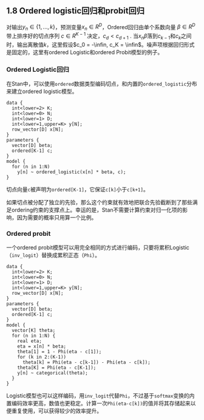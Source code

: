 ## 1.8 Ordered logistic回归和probit回归

对输出$y_n \in \{ 1, ..., k \}$，预测变量$x_n \in R^D$，Ordered回归由单个系数向量 $\beta \in R^D$带上排序好的切点序列 $c \in R^{K-1}$ 决定，$c_d < c_{d+1}$ . 当$x_n \beta$落到$c_{k-1}$和$c_k$之间时，输出离散值${k}$，这里假设$c_0 = -\infin, c_K = \infin$。噪声项根据回归形式是固定的，这里有ordered Logistic和ordered Probit模型的例子。

### Ordered Logistic回归
在Stan中，可以使用`ordered`数据类型编码切点，和内置的`ordered_logistic`分布来建立ordered logistic模型。

```
data {
  int<lower=2> K;
  int<lower=0> N;
  int<lower=1> D;
  int<lower=1,upper=K> y[N];
  row_vector[D] x[N];
}
parameters {
  vector[D] beta;
  ordered[K-1] c;
}
model {
  for (n in 1:N)
    y[n] ~ ordered_logistic(x[n] * beta, c);
}
```

切点向量`c`被声明为`ordered[K-1]`，它保证`c[k]`小于`c[k+1]`。

如果切点被分配了独立的先验，那么这个约束就有效地把联合先验截断到了那些满足ordering约束的支撑点上。幸运的是，Stan不需要计算约束对归一化项的影响，因为需要的概率只用算一个比例。

### Ordered probit
一个ordered probit模型可以用完全相同的方式进行编码，只要将累积Logistic（`inv_logit`）替换成累积正态（`Phi`）。

```
data {
  int<lower=2> K;
  int<lower=0> N;
  int<lower=1> D;
  int<lower=1,upper=K> y[N];
  row_vector[D] x[N];
}
parameters {
  vector[D] beta;
  ordered[K-1] c;
}
model {
  vector[K] theta;
  for (n in 1:N) {
    real eta;
    eta = x[n] * beta;
    theta[1] = 1 - Phi(eta - c[1]);
    for (k in 2:(K-1))
      theta[k] = Phi(eta - c[k-1]) - Phi(eta - c[k]);
    theta[K] = Phi(eta - c[K-1]);
    y[n] ~ categorical(theta);
  }
}
```

Logistic模型也可以这样编码，用`inv_logit`代替`Phi`，不过基于`softmax`变换的内置编码效率更高，数值也更稳定。计算一次`Phi(eta-c[k])`的值并将其存储起来以便重复使用，可以获得较少的效率提升。